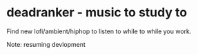 # deadranker - music to study to

Find new lofi/ambient/hiphop to listen to while to while you work.

Note: resuming devlopment
